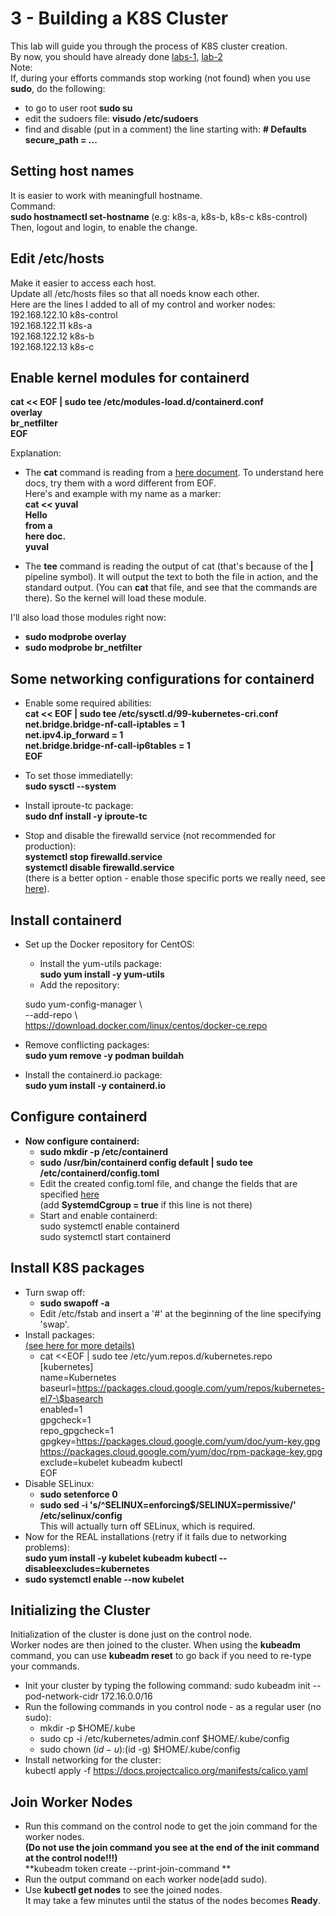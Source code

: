 # 3 - Building a K8S Cluster

This lab will guide you through the process of K8S cluster creation.  
By now, you should have already done [labs-1](https://github.com/YuvalShaul/kubernetes/tree/main/labs/k8s-VirtualBox/1-infastructure-lab), [lab-2](https://github.com/YuvalShaul/kubernetes/tree/main/labs/k8s-VirtualBox/2-network-lab)  
Note:  
If, during your efforts commands stop working (not found) when you use **sudo**, do the following:

- to go to user root
**sudo su**
- edit the sudoers file:
**visudo /etc/sudoers**
- find and disable (put in a comment) the line starting with:
**# Defaults    secure_path = ...**

## Setting host names
It is easier to work with meaningfull hostname.  
Command:  
  **sudo hostnamectl set-hostname <host-name>**  (e.g: k8s-a, k8s-b, k8s-c k8s-control)  
Then, logout and login, to enable the change.

## Edit /etc/hosts

Make it easier to access each host.  
Update all /etc/hosts files so that all noeds know each other.  
Here are the lines I added to all of my control and worker nodes:  
192.168.122.10 k8s-control  
192.168.122.11 k8s-a  
192.168.122.12 k8s-b  
192.168.122.13 k8s-c  

## Enable kernel modules for containerd

**cat << EOF | sudo tee /etc/modules-load.d/containerd.conf  
overlay  
br_netfilter  
EOF**

Explanation:
- The **cat** command is reading from a [here document](https://tldp.org/LDP/abs/html/here-docs.html).
To understand here docs, try them with a word different from EOF.  
Here's and example with my name as a marker:  
**cat << yuval  
Hello  
from a  
here doc.  
yuval**  

- The **tee** command is reading the output of cat (that's because of the **|** pipeline symbol).
It will output the text to both the file in action, and the standard output.
(You can **cat** that file, and see that the commands are there).
So the kernel will load these module.

I'll also load those modules right now:
- **sudo modprobe overlay**
- **sudo modprobe br_netfilter**

## Some networking configurations for containerd

- Enable some required abilities:  
**cat << EOF | sudo tee /etc/sysctl.d/99-kubernetes-cri.conf  
net.bridge.bridge-nf-call-iptables = 1  
net.ipv4.ip_forward = 1  
net.bridge.bridge-nf-call-ip6tables = 1  
EOF**  

- To set those immediatelly:  
**sudo sysctl --system**  
- Install iproute-tc package:  
**sudo dnf install -y iproute-tc**  
- Stop and disable the firewalld service (not recommended for production):  
**systemctl stop firewalld.service**  
**systemctl disable firewalld.service**  
(there is a better option - enable those specific ports we really need, see [here](https://www.tecmint.com/install-a-kubernetes-cluster-on-centos-8/)).

## Install containerd

- Set up the Docker repository for CentOS:  
  - Install the yum-utils package:  
  **sudo yum install -y yum-utils**  
  - Add the repository:  

  sudo yum-config-manager \  
  --add-repo \  
  https://download.docker.com/linux/centos/docker-ce.repo  
    
- Remove conflicting packages:  
**sudo yum remove -y podman buildah**  
- Install the containerd.io package:  
**sudo yum install -y containerd.io**  


## Configure containerd

- **Now configure containerd:**
  - **sudo mkdir -p /etc/containerd**
  - **sudo /usr/bin/containerd config default | sudo tee /etc/containerd/config.toml**
  - Edit the created config.toml file, and change the fields that are specified [here](https://kubernetes.io/docs/setup/production-environment/container-runtimes/#containerd-systemd)  
  (add **SystemdCgroup = true** if this line is not there)
  - Start and enable containerd:  
sudo systemctl enable containerd  
sudo systemctl start containerd

## Install K8S packages

- Turn swap off:
  - **sudo swapoff -a**
  - Edit /etc/fstab and insert a '#' at the beginning of the line specifying 'swap'.
- Install packages:  
  [(see here for more details)](https://kubernetes.io/docs/setup/production-environment/tools/kubeadm/install-kubeadm/#installing-kubeadm-kubelet-and-kubectl)
  - cat <<EOF | sudo tee /etc/yum.repos.d/kubernetes.repo  
[kubernetes]  
name=Kubernetes  
baseurl=https://packages.cloud.google.com/yum/repos/kubernetes-el7-\$basearch  
enabled=1  
gpgcheck=1  
repo_gpgcheck=1  
gpgkey=https://packages.cloud.google.com/yum/doc/yum-key.gpg https://packages.cloud.google.com/yum/doc/rpm-package-key.gpg
exclude=kubelet kubeadm kubectl  
EOF  
- Disable SELinux:  
  - **sudo setenforce 0**
  - **sudo sed -i 's/^SELINUX=enforcing$/SELINUX=permissive/' /etc/selinux/config**  
  This will actually turn off SELinux, which is required.
- Now for the REAL installations (retry if it fails due to networking problems):  
  **sudo yum install -y kubelet kubeadm kubectl --disableexcludes=kubernetes**
- **sudo systemctl enable --now kubelet**

## Initializing the Cluster

Initialization of the cluster is done just on the control node.  
Worker nodes are then joined to the cluster.
When using the **kubeadm** command, you can use **kubeadm reset** to go back if you need to re-type your commands.  

- Init your cluster by typing the following command:
sudo kubeadm init --pod-network-cidr 172.16.0.0/16
- Run the following commands in you control node - as a regular user (no sudo):
  - mkdir -p $HOME/.kube
  - sudo cp -i /etc/kubernetes/admin.conf $HOME/.kube/config
  - sudo chown $(id -u):$(id -g) $HOME/.kube/config
- Install networking for the cluster:  
kubectl apply -f https://docs.projectcalico.org/manifests/calico.yaml

## Join Worker Nodes

- Run this command on the control node to get the join command for the worker nodes.  
**(Do not use the join command you see at the end of the init command at the control node!!!)**  
**kubeadm token create --print-join-command  **
- Run the output command on each worker node(add sudo).
- Use **kubectl get nodes** to see the joined nodes.  
It may take a few minutes until the status of the nodes becomes **Ready**.
